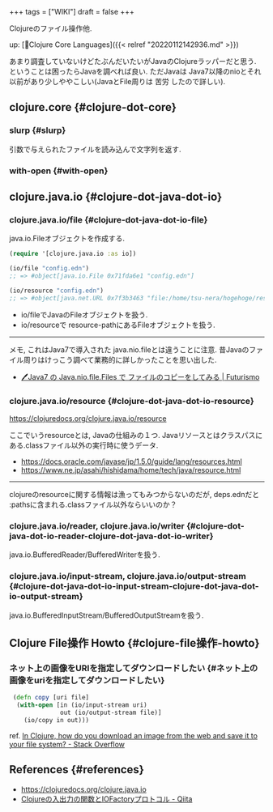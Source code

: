 +++
tags = ["WIKI"]
draft = false
+++

Clojureのファイル操作他.

up: [📂Clojure Core Languages]({{< relref "20220112142936.md" >}})

あまり調査していないけどたぶんだいたいがJavaのClojureラッパーだと思う. ということは困ったらJavaを調べれば良い. ただJavaは Java7以降のnioとそれ以前があり少しややこしい(JavaとFile周りは 苦労 したので詳しい).


## clojure.core {#clojure-dot-core}


### slurp {#slurp}

引数で与えられたファイルを読み込んで文字列を返す.


### with-open {#with-open}


## clojure.java.io {#clojure-dot-java-dot-io}


### clojure.java.io/file {#clojure-dot-java-dot-io-file}

java.io.Fileオブジェクトを作成する.

```clojure
(require '[clojure.java.io :as io])

(io/file "config.edn")
;; => #object[java.io.File 0x71fda6e1 "config.edn"]

(io/resource "config.edn")
;; => #object[java.net.URL 0x7f3b3463 "file:/home/tsu-nera/hogehoge/resources/config.edn"]
```

-   io/fileでJavaのFileオブジェクトを扱う.
-   io/resourceで resource-pathにあるFileオブジェクトを扱う.

---

メモ, これはJava7で導入された java.nio.fileとは違うことに注意.
昔Javaのファイル周りはけっこう調べて業務的に詳しかったことを思い出した.

-   [🖊Java7 の Java.nio.file.Files で ファイルのコピーをしてみる | Futurismo](https://futurismo.biz/archives/2976/)


### clojure.java.io/resource {#clojure-dot-java-dot-io-resource}

<https://clojuredocs.org/clojure.java.io/resource>

ここでいうresourceとは, Javaの仕組みの１つ.
Javaリソースとはクラスパスにある.classファイル以外の実行時に使うデータ.

-   <https://docs.oracle.com/javase/jp/1.5.0/guide/lang/resources.html>
-   <https://www.ne.jp/asahi/hishidama/home/tech/java/resource.html>

---

clojureのresourceに関する情報は漁ってもみつからないのだが,
deps.ednだと :pathsに含まれる.classファイル以外ならいいのか？


### clojure.java.io/reader, clojure.java.io/writer {#clojure-dot-java-dot-io-reader-clojure-dot-java-dot-io-writer}

java.io.BufferedReader/BufferedWriterを扱う.


### clojure.java.io/input-stream, clojure.java.io/output-stream {#clojure-dot-java-dot-io-input-stream-clojure-dot-java-dot-io-output-stream}

java.io.BufferedInputStream/BufferedOutputStreamを扱う.


## Clojure File操作 Howto {#clojure-file操作-howto}


### ネット上の画像をURIを指定してダウンロードしたい {#ネット上の画像をuriを指定してダウンロードしたい}

```clojure
 (defn copy [uri file]
  (with-open [in (io/input-stream uri)
              out (io/output-stream file)]
    (io/copy in out)))
```

ref. [In Clojure, how do you download an image from the web and save it to your file system? - Stack Overflow](https://stackoverflow.com/questions/15628682/in-clojure-how-do-you-download-an-image-from-the-web-and-save-it-to-your-file-s)


## References {#references}

-   <https://clojuredocs.org/clojure.java.io>
-   [Clojureの入出力の関数とIOFactoryプロトコル - Qiita](https://qiita.com/hatappo/items/e292bd2132a89cfd6761)

